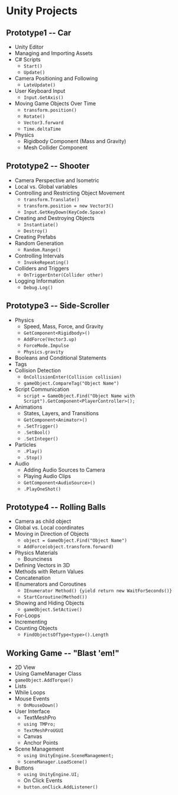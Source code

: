 # **Unity Projects**

## Prototype1 -- Car
- Unity Editor
- Managing and Importing Assets
- C# Scripts
  - `Start()`
  - `Update()`
- Camera Positioning and Following
  - `LateUpdate()`
- User Keyboard Input
  - `Input.GetAxis()`
- Moving Game Objects Over Time 
  - `transform.position()`
  - `Rotate()`
  - `Vector3.forward`
  - `Time.deltaTime`
- Physics
  - Rigidbody Component (Mass and Gravity)
  - Mesh Collider Component

## Prototype2 -- Shooter
- Camera Perspective and Isometric
- Local vs. Global variables
- Controlling and Restricting Object Movement
  - `transform.Translate()`
  - `transform.position = new Vector3()`
  - `Input.GetKeyDown(KeyCode.Space)`
- Creating and Destroying Objects
  - `Instantiate()`
  - `Destroy()`
- Creating Prefabs
- Random Generation
  - `Random.Range()`
- Controlling Intervals
  - `InvokeRepeating()`
- Colliders and Triggers
  - `OnTriggerEnter(Collider other)`
- Logging Information
  - `Debug.Log()`

## Prototype3 -- Side-Scroller
- Physics
  - Speed, Mass, Force, and Gravity
  - `GetComponent<Rigidbody>()`
  - `AddForce(Vector3.up)`
  - `ForceMode.Impulse`
  - `Physics.gravity`
- Booleans and Conditional Statements
- Tags
- Collision Detection
  - `OnCollisionEnter(Collision collision)`
  - `gameObject.CompareTag("Object Name")`
- Script Communication
  - `script = GameObject.Find("Object Name with Script").GetComponent<PlayerController>();` 
- Animations
  - States, Layers, and Transitions
  - `GetComponent<Animator>()`
  - `.SetTrigger()`
  - `.SetBool()`
  - `.SetInteger()`
- Particles
  - `.Play()`
  - `.Stop()`
- Audio
  - Adding Audio Sources to Camera 
  - Playing Audio Clips
  - `GetComponent<AudioSource>()`
  - `.PlayOneShot()`

## Prototype4 -- Rolling Balls
- Camera as child object
- Global vs. Local coordinates
- Moving in Direction of Objects
  - `object = GameObject.Find("Object Name")`
  - `AddForce(object.transform.forward)`
- Physics Materials
  -  Bounciness
- Defining Vectors in 3D
- Methods with Return Values 
- Concatenation
- IEnumerators and Coroutines
  - `IEnumerator Method() {yield return new WaitForSeconds()}`
  - `StartCoroutine(Method())`
- Showing and Hiding Objects
  - `gameObject.SetActive()`
- For-Loops
- Incrementing
- Counting Objects
  - `FindObjectsOfType<type>().Length`
  
## Working Game -- "Blast 'em!"
- 2D View
- Using GameManager Class
- `gameObject.AddTorque()`
- Lists
- While Loops
- Mouse Events
  - `OnMouseDown()`
- User Interface
  - TextMeshPro
  - `using TMPro;`
  - `TextMeshProUGUI`
  - Canvas
  - Anchor Points
- Scene Management
  - `using UnityEngine.SceneManagement;`
  - `SceneManager.LoadScene()` 
- Buttons
  - `using UnityEngine.UI;` 
  - On Click Events
  - `button.onClick.AddListener()`
